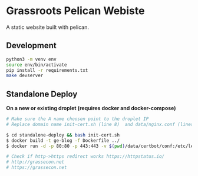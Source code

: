 # Grassroots Pelican Webiste

A static website built with pelican.

## Development

```sh
python3 -m venv env
source env/bin/activate
pip install -r requirements.txt
make devserver
```
## Standalone Deploy
 
__On a new or existing droplet (requires docker and docker-compose)__

```sh
# Make sure the A name choosen point to the droplet IP
# Replace domain name init-cert.sh (line 8)  and data/nginx.conf (lines 3,16,20,21)

$ cd standalone-deploy && bash init-cert.sh
$ docker build -t ge-blog -f Dockerfile ../
$ docker run -d -p 80:80 -p 443:443 -v $(pwd)/data/certbot/conf:/etc/letsencrypt -v $(pwd)/data/certbot/www:/var/www/certbot ge-blog

# Check if http->https redirect works https://httpstatus.io/
# http://grassecon.net
# https://grassecon.net
```
